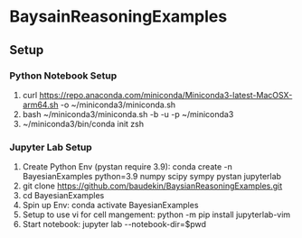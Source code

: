 # BaysainReasoningExamples

## Setup
### Python Notebook Setup

1. curl https://repo.anaconda.com/miniconda/Miniconda3-latest-MacOSX-arm64.sh -o ~/miniconda3/miniconda.sh
2. bash ~/miniconda3/miniconda.sh -b -u -p ~/miniconda3
3. ~/miniconda3/bin/conda init zsh

### Jupyter Lab Setup

1. Create Python Env (pystan require 3.9): conda create -n BayesianExamples python=3.9 numpy scipy sympy pystan jupyterlab
2. git clone https://github.com/baudekin/BaysianReasoningExamples.git
3. cd BayesianExamples
4. Spin up Env: conda activate BayesianExamples
5. Setup to use vi for cell mangement: python -m pip install jupyterlab-vim
6. Start notebook: jupyter lab --notebook-dir=$pwd
